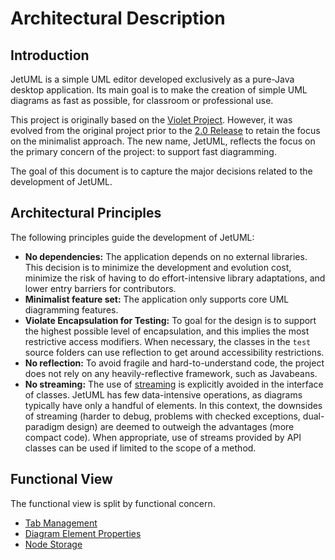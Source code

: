 # Architectural Description

## Introduction

JetUML is a simple UML editor developed exclusively as a pure-Java desktop application. Its main goal is to make the creation of simple UML diagrams as fast as possible, for classroom or professional use.

This project is originally based on the [Violet Project](http://www.horstmann.com/violet/). However, it was evolved from the original project prior to the [2.0 Release](http://alexdp.free.fr/violetumleditor/page.php) to retain the focus on the minimalist approach. The new name, JetUML, reflects the focus on the primary concern of the project: to support fast diagramming.

The goal of this document is to capture the major decisions related to the development of JetUML.

## Architectural Principles

The following principles guide the development of JetUML:

* **No dependencies:** The application depends on no external libraries. This decision is to minimize the development and evolution cost, minimize the risk of having to do effort-intensive library adaptations, and lower entry barriers for contributors.
* **Minimalist feature set:** The application only supports core UML diagramming features. 
* **Violate Encapsulation for Testing:** To goal for the design is to support the highest possible level of encapsulation, and this implies the most restrictive access modifiers. When necessary, the 
classes in the `test` source folders can use reflection to get around accessibility restrictions.
* **No reflection:** To avoid fragile and hard-to-understand code, the project does not rely on any heavily-reflective framework, such as Javabeans. 
* **No streaming:** The use of [streaming](https://docs.oracle.com/javase/8/docs/api/java/util/stream/package-summary.html) is explicitly avoided in the interface of classes. JetUML has few data-intensive operations, as diagrams typically have only a handful of elements. In this context, the downsides of streaming (harder to debug, problems with checked exceptions, dual-paradigm design) are deemed to outweigh the advantages (more compact code). When appropriate, use of streams provided by API classes can be used if limited to the scope of a method.

## Functional View
The functional view is split by functional concern.

 * [Tab Management](functional/TabManagement.md)
 * [Diagram Element Properties](functional/properties.md)
 * [Node Storage](functional/NodeStorage.md)
 
